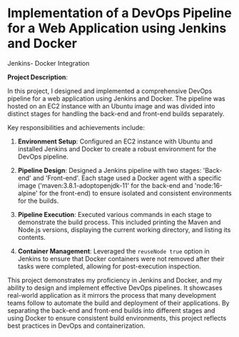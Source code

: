 # Implementation of a DevOps Pipeline for a Web Application using Jenkins and Docker
Jenkins- Docker Integration

**Project Description**:

In this project, I designed and implemented a comprehensive DevOps pipeline for a web application using Jenkins and Docker. The pipeline was hosted on an EC2 instance with an Ubuntu image and was divided into distinct stages for handling the back-end and front-end builds separately.

Key responsibilities and achievements include:

1. **Environment Setup**: Configured an EC2 instance with Ubuntu and installed Jenkins and Docker to create a robust environment for the DevOps pipeline.

2. **Pipeline Design**: Designed a Jenkins pipeline with two stages: 'Back-end' and 'Front-end'. Each stage used a Docker agent with a specific image ('maven:3.8.1-adoptopenjdk-11' for the back-end and 'node:16-alpine' for the front-end) to ensure isolated and consistent environments for the builds.

3. **Pipeline Execution**: Executed various commands in each stage to demonstrate the build process. This included printing the Maven and Node.js versions, displaying the current working directory, and listing its contents.

4. **Container Management**: Leveraged the `reuseNode true` option in Jenkins to ensure that Docker containers were not removed after their tasks were completed, allowing for post-execution inspection.

This project demonstrates my proficiency in Jenkins and Docker, and my ability to design and implement effective DevOps pipelines. It showcases real-world application as it mirrors the process that many development teams follow to automate the build and deployment of their applications. By separating the back-end and front-end builds into different stages and using Docker to ensure consistent build environments, this project reflects best practices in DevOps and containerization. 
